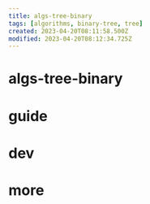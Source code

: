 ```yaml
---
title: algs-tree-binary
tags: [algorithms, binary-tree, tree]
created: 2023-04-20T08:11:58.500Z
modified: 2023-04-20T08:12:34.725Z
---
```


# algs-tree-binary

# guide

# dev

# more
